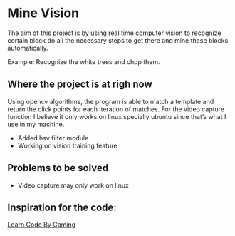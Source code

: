 # Mine Vision
The aim of this project is by using real time computer vision to recognize certain block
do all the necessary steps to get there and mine these blocks automatically.

Example: Recognize the white trees and chop them.

## Where the project is at righ now
Using opencv algorithms, the program is able to match a template and return the click points for each iteration of matches.
For the video capture function I believe it only works on linux specially ubuntu since that’s what I use in my machine.

* Added hsv filter module
* Working on vision training feature

## Problems to be solved
* Video capture may only work on linux


## Inspiration for the code:
[Learn Code By Gaming](https://www.youtube.com/channel/UCD8vb6Bi7_K_78nItq5YITA)


